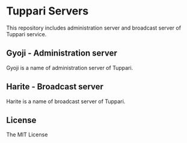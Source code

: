 # Tuppari Servers

This repository includes administration server and broadcast server of Tuppari service.

## Gyoji - Administration server

Gyoji is a name of administration server of Tuppari.

## Harite - Broadcast server

Harite is a name of broadcast server of Tuppari.

## License

The MIT License
